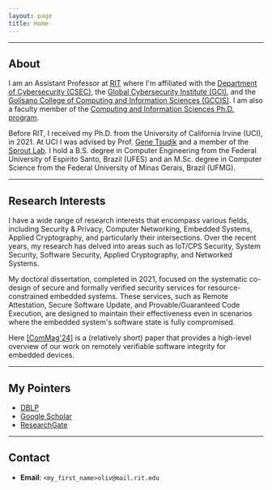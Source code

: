 ```yaml
---
layout: page
title: Home
---
```


___

## About

I am an Assistant Professor at [RIT](rit.edu) where I'm affiliated with the [Department of Cybersecurity (CSEC)](https://www.rit.edu/computing/department-computing-security), the [Global Cybersecurity Institute (GCI)](https://www.rit.edu/cybersecurity/facilities), and the [Golisano College of Computing and Information Sciences (GCCIS)](https://www.rit.edu/computing/).
I am also a faculty member of the [Computing and Information Sciences Ph.D. program](https://www.rit.edu/study/computing-and-information-sciences-phd).

Before RIT, I received my Ph.D. from the University of California Irvine (UCI), in 2021.
At UCI I was advised by Prof. [Gene Tsudik](https://www.ics.uci.edu/~gts/) and a member of the [Sprout Lab](http://sprout.ics.uci.edu/).
I hold a B.S. degree in Computer Engineering from the Federal University of Espirito Santo, Brazil (UFES) and an M.Sc. degree in Computer Science from the Federal University of Minas Gerais, Brazil (UFMG).

___

## Research Interests

I have a wide range of research interests that encompass various fields, including Security & Privacy, Computer Networking, Embedded Systems, Applied Cryptography, and particularly their intersections. Over the recent years, my research has delved into areas such as IoT/CPS Security, System Security, Software Security, Applied Cryptography, and Networked Systems.

My doctoral dissertation, completed in 2021, focused on the systematic co-design of secure and formally verified security services for resource-constrained embedded systems. These services, such as Remote Attestation, Secure Software Update, and Provable/Guaranteed Code Execution, are designed to maintain their effectiveness even in scenarios where the embedded system's software state is fully compromised.

Here [[ComMag'24]](https://arxiv.org/pdf/2401.04308.pdf) is a (relatively short) paper that provides a high-level overview of our work on remotely verifiable software integrity for embedded devices.

___


## My Pointers

+ [DBLP](https://dblp.org/pid/173/5375.html)
+ [Google Scholar](https://scholar.google.com/citations?user=2ITEX20AAAAJ&hl=en&oi=ao)
+ [ResearchGate](https://www.researchgate.net/profile/Ivan_De_Oliveira_Nunes2)

___

## Contact
+ **Email**: `<my_first_name>oliv@mail.rit.edu`

